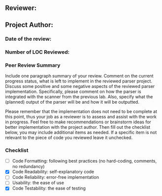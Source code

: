 ## Reviewer:
## Project Author:
### Date of the review:

### Number of LOC Reviewed:

### Peer Review Summary

Include one paragraph summary of your review. Comment on the current progress status, what is left to implement in the reviewed parser project. Discuss some positive and some negative aspects of the reviewed parser implementation. Specifically, please comment on how the parser is integrated with the scanner from the previous lab. Also, specify what the (planned) output of the parser will be and how it will be outputted.

Please remember that the implementation does not need to be complete at this point, thus your job as a reviewer is to assess and assist with the work in progress. Feel free to make recommendations or brainstorm ideas for better implementation with the project author. Then fill out the checklist below, you may include additional items as needed. If a specific item is not relevant to the piece of code you reviewed leave it unchecked.

### Checklist

- [ ] Code Formatting: following best practices (no hard-coding, comments, no redundancy)
- [x] Code Readability: self-explanatory code
- [ ] Code Reliability: error-free implementation
- [ ] Usability: the ease of use
- [x] Code Testability: the ease of testing
